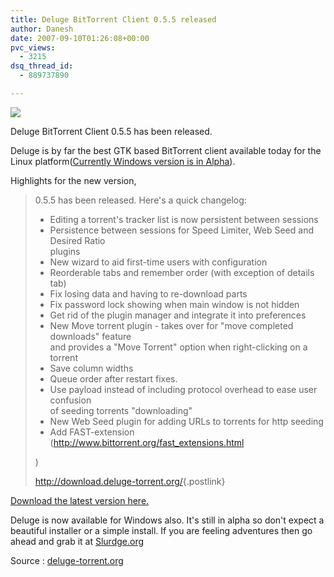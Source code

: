 ```yaml
---
title: Deluge BitTorrent Client 0.5.5 released
author: Danesh
date: 2007-09-10T01:26:08+00:00
pvc_views:
  - 3215
dsq_thread_id:
  - 889737890

---
```

![][1]

Deluge BitTorrent Client 0.5.5 has been released.

Deluge is by far the best GTK based BitTorrent client available today for the Linux platform([Currently Windows version is in Alpha][2]).

Highlights for the new version,

> 0.5.5 has been released. Here's a quick changelog:  
> * Editing a torrent's tracker list is now persistent between sessions  
> * Persistence between sessions for Speed Limiter, Web Seed and Desired Ratio  
> plugins  
> * New wizard to aid first-time users with configuration  
> * Reorderable tabs and remember order (with exception of details tab)  
> * Fix losing data and having to re-download parts  
> * Fix password lock showing when main window is not hidden  
> * Get rid of the plugin manager and integrate it into preferences  
> * New Move torrent plugin - takes over for "move completed downloads" feature  
> and provides a "Move Torrent" option when right-clicking on a torrent  
> * Save column widths  
> * Queue order after restart fixes.  
> * Use payload instead of including protocol overhead to ease user confusion  
> of seeding torrents "downloading"  
> * New Web Seed plugin for adding URLs to torrents for http seeding  
> * Add FAST-extension (<!-- m -->http://www.bittorrent.org/fast_extensions.html
> 
> <!-- m -->)
> 
>  
> <!-- m -->
> 
> <http://download.deluge-torrent.org/>{.postlink}

[Download the latest version here.][3]

Deluge is now available for Windows also. It's still in alpha so don't expect a beautiful installer or a simple install. If you are feeling adventures then go ahead and grab it at [Slurdge.org][2]

Source : [deluge-torrent.org][4]

 [1]: http://img299.imageshack.us/img299/6152/delugebanneras9.png
 [2]: http://www.slurdge.org/deluge-on-windows
 [3]: http://deluge-torrent.org/downloads
 [4]: http://deluge-torrent.org/